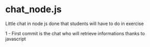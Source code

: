 chat_node.js
============

Little chat in node js done that students will have to do in exercise

1 - First commit is the chat who will retrieve informations thanks to javascript
